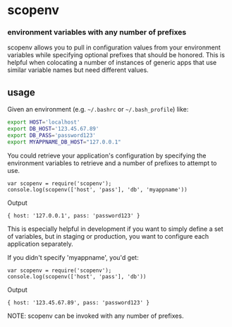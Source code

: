 scopenv
==========

### environment variables with any number of prefixes

scopenv allows you to pull in configuration values from your environment variables while specifying optional prefixes that should be honored. This is helpful when colocating a number of instances of generic apps that use similar variable names but need different values.

## usage

Given an environment (e.g. `~/.bashrc` or `~/.bash_profile`) like:

```bash
export HOST='localhost'
export DB_HOST='123.45.67.89'
export DB_PASS='password123'
export MYAPPNAME_DB_HOST="127.0.0.1"
```

You could retrieve your application's configuration by specifying the environment variables to retrieve and a number of prefixes to attempt to use.

```
var scopenv = require('scopenv');
console.log(scopenv(['host', 'pass'], 'db', 'myappname'))
```

Output

```
{ host: '127.0.0.1', pass: 'password123' }
```


This is especially helpful in development if you want to simply define a set of variables, but in staging or production, you want to configure each application separately.

If you didn't specify 'myappname', you'd get:

```
var scopenv = require('scopenv');
console.log(scopenv(['host', 'pass'], 'db'))
```

Output

```
{ host: '123.45.67.89', pass: 'password123' }
```



NOTE: scopenv can be invoked with any number of prefixes.